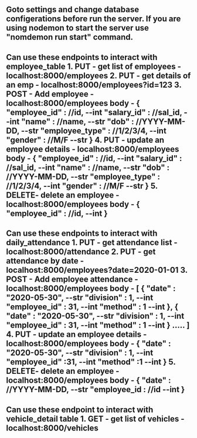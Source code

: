 Goto settings and change database configerations before run the server.
If you are using nodemon to start the server use "nomdemon run start" command.
------------------------------------------------------------------------------------------------
Can use these endpoints to interact with employee_table
    1. PUT  - get list of employees     - localhost:8000/employees
    2. PUT  - get details of an emp     - localhost:8000/employees?id=123
    3. POST - Add employee              - localhost:8000/employees
        body -  {
                    "employee_id"   : //id,             --int
                    "salary_id"     : //sal_id,         --int
                    "name"          : //name,           --str
                    "dob"           : //YYYY-MM-DD,   --str
                    "employee_type" : //1/2/3/4,      --int
                    "gender"        : //M/F           --str
                }
    4. PUT - update an employee details - localhost:8000/employees
        body -  {
                    "employee_id"   : //id,             --int
                    "salary_id"     : //sal_id,         --int
                    "name"          : //name,           --str
                    "dob"           : //YYYY-MM-DD,     --str
                    "employee_type" : //1/2/3/4,        --int
                    "gender"        : //M/F             --str
                }
    5. DELETE- delete an employee       - localhost:8000/employees
         body - {
                    "employee_id"   : //id,             --int
                }
------------------------------------------------------------------------------------------------
Can use these endpoints to interact with daily_attendance
    1. PUT  - get attendance list       - localhost:8000/attendance
    2. PUT  - get attendance by date    - localhost:8000/employees?date=2020-01-01
    3. POST - Add employee attendance   - localhost:8000/employees
        body -  [
                    {
                        "date"          : "2020-05-30",     --str
                        "division"      : 1,                --int 
                        "employee_id"   : 31,               --int
                        "method"        : 1                 --int
                    },
                    {
                        "date"          : "2020-05-30",     --str
                        "division"      : 1,                --int 
                        "employee_id"   : 31,               --int
                        "method"        : 1                 --int
                    } .....
                ]
    4. PUT - update an employee details - localhost:8000/employees
        body -  {
                    "date"          : "2020-05-30",     --str
                    "division"      : 1,                --int 
                    "employee_id"   :31,                --int
                    "method"        :1                  --int
                }
    5. DELETE- delete an employee       - localhost:8000/employees
         body - {
                    "date"          : //YYYY-MM-DD,     --str
                    "employee_id    : //id              --int
                }
------------------------------------------------------------------------------------------------
Can use these endpoint to interact with vehicle_detail table
    1. GET - get list of vehicles       - localhost:8000/vehicles
------------------------------------------------------------------------------------------------